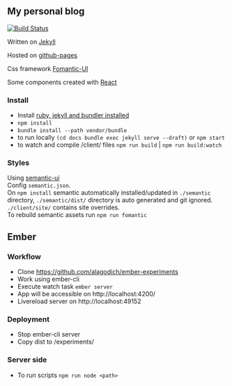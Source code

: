## My personal blog

[![Build Status](https://travis-ci.org/alagodich/alagodich.github.io.svg?branch=master)](https://travis-ci.org/alagodich/alagodich.github.io)

Written on [Jekyll](https://jekyllrb.com/)

Hosted on [github-pages](https://pages.github.com/)

Css framework [Fomantic-UI](https://fomantic-ui.com/)

Some components created with [React](https://facebook.github.io/react/)

### Install
* Install [ruby, jekyll and bundler installed](https://help.github.com/articles/using-jekyll-with-pages/)
* `npm install`
* `bundle install --path vendor/bundle`
* to run locally `(cd docs bundle exec jekyll serve --draft)` or `npm start`
* to watch and compile /client/ files `npm run build` | `npm run build:watch`

### Styles
Using [semantic-ui](http://semantic-ui.com/)    
Config `semantic.json`.     
On `npm install` semantic automatically installed/updated in `./semantic` directory, `./semantic/dist/` directory is auto generated and git ignored.     
`./client/site/` contains site overrides.      
To rebuild semantic assets run `npm run fomantic`

## Ember

### Workflow
* Clone https://github.com/alagodich/ember-experiments
* Work using ember-cli
* Execute watch task `ember server`
* App will be accessible on http://localhost:4200/  
* Livereload server on http://localhost:49152

### Deployment
* Stop ember-cli server
* Copy dist to /experiments/

### Server side
* To run scripts `npm run node <path>`
